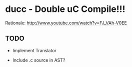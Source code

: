 # ducc - Double uC Compile!!!

Rationale: <http://www.youtube.com/watch?v=FJ_VAh-V0EE>

## TODO

 * Implement Translator 

 * Include .c source in AST?

